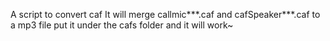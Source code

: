 A script to convert caf
It will merge callmic***.caf and cafSpeaker***.caf to a mp3 file
put it under the cafs folder and it will work~


